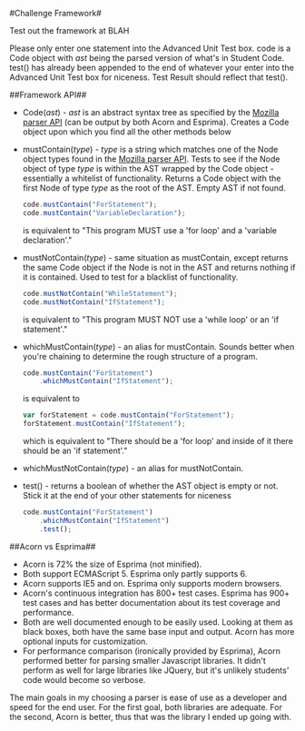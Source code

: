 #Challenge Framework#

Test out the framework at BLAH

Please only enter one statement into the Advanced Unit Test box. code is a Code 
object with _ast_ being the parsed version of what's in Student Code. test() has 
already been appended to the end of whatever your enter into the Advanced Unit 
Test box for niceness. Test Result should reflect that test().

##Framework API##

- Code(_ast_) - _ast_ is an abstract syntax tree as specified by the [Mozilla parser API](https://developer.mozilla.org/en-US/docs/Mozilla/Projects/SpiderMonkey/Parser_API) (can be output by both Acorn and Esprima). Creates a Code object upon which you find all the other methods below

- mustContain(_type_) - _type_ is a string which matches one of the Node object types found in the [Mozilla parser API](https://developer.mozilla.org/en-US/docs/Mozilla/Projects/SpiderMonkey/Parser_API#Node_objects). Tests to see if the Node object of type _type_ is within the AST wrapped by the Code object - essentially a whitelist of functionality. Returns a Code object with the first Node of type _type_ as the root of the AST. Empty AST if not found.

    ```javascript
    code.mustContain("ForStatement");
    code.mustContain("VariableDeclaration");
    ```
    is equivalent to "This program MUST use a 'for loop' and a 'variable declaration'."

- mustNotContain(_type_) - same situation as mustContain, except returns the same Code object if the Node is not in the AST and returns nothing if it is contained. Used to test for a blacklist of functionality.

    ```javascript
    code.mustNotContain("WhileStatement");
    code.mustNotContain("IfStatement");
    ```
    is equivalent to "This program MUST NOT use a 'while loop' or an 'if statement'."

- whichMustContain(_type_) - an alias for mustContain. Sounds better when you're chaining to determine the rough structure of a program.

    ```javascript
    code.mustContain("ForStatement")
        .whichMustContain("IfStatement");
    ```
    is equivalent to
    ```javascript
    var forStatement = code.mustContain("ForStatement");
    forStatement.mustContain("IfStatement");
    ```
    which is equivalent to "There should be a 'for loop' and inside of it there should be an 'if statement'."

- whichMustNotContain(_type_) - an alias for mustNotContain.

- test() - returns a boolean of whether the AST object is empty or not. Stick it at the end of your other statements for niceness

    ```javascript
    code.mustContain("ForStatement")
        .whichMustContain("IfStatement")
        .test();
    ```

##Acorn vs Esprima##

- Acorn is 72% the size of Esprima (not minified).
- Both support ECMAScript 5. Esprima only partly supports 6.
- Acorn supports IE5 and on. Esprima only supports modern browsers.
- Acorn's continuous integration has 800+ test cases. Esprima has 900+ test 
cases and has better documentation about its test coverage and performance.
- Both are well documented enough to be easily used. Looking at them as black 
boxes, both have the same base input and output. Acorn has more optional inputs 
for customization.
- For performance comparison (ironically provided by Esprima), Acorn performed 
better for parsing smaller Javascript libraries. It didn't perform as well for 
large libraries like JQuery, but it's unlikely students' code would become so 
verbose.

The main goals in my choosing a parser is ease of use as a developer and speed 
for the end user. For the first goal, both libraries are adequate. For the 
  second, Acorn is better, thus that was the library I ended up going with.
